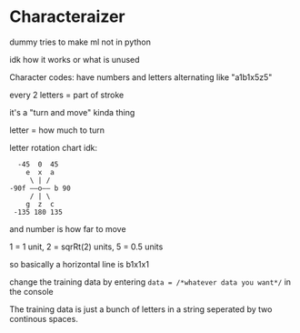 # Characteraizer
dummy tries to make ml  not in python

idk how it works or what is unused

Character codes:
have numbers and letters alternating like "a1b1x5z5"

every 2 letters = part of stroke

it's a "turn and move" kinda thing

letter = how much to turn

letter rotation chart idk:
```
  -45  0  45
    e  x  a
     \ | /
-90f ——o—— b 90
     / | \
    g  z  c
 -135 180 135
```
and number is how far to move

1 = 1 unit, 2 = sqrRt(2) units, 5 = 0.5 units

so basically a horizontal line is b1x1x1

change the training data by entering `data = /*whatever data you want*/` in the console

The training data is just a bunch of letters in a string seperated by two continous spaces.